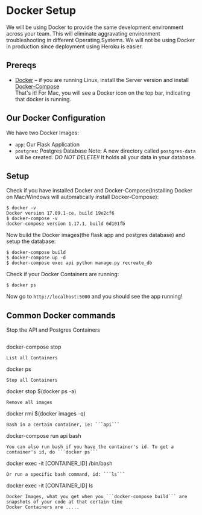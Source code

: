 # Docker Setup
We will be using Docker to provide the same development environment across your team. This will eliminate aggravating environment troubleshooting in different Operating Systems. We will not be using Docker in production since deployment using Heroku is easier.
## Prereqs
- [Docker](https://docs.docker.com/engine/installation/#time-based-release-schedule) – if you are running Linux, install the Server version and install [Docker-Compose](https://docs.docker.com/compose/install/#install-compose)<br>
That's it! For Mac, you will see a Docker icon on the top bar, indicating that docker is running. 
## Our Docker Configuration
We have two Docker Images: 
- ```app```: Our Flask Application
- ```postgres```: Postgres Database
Note: A new directory called ```postgres-data``` will be created. *DO NOT DELETE!!* It holds all your data in your database.
## Setup
Check if you have installed Docker and Docker-Compose(Installing Docker on Mac/Windows will automatically install Docker-Compose):
```
$ docker -v
Docker version 17.09.1-ce, build 19e2cf6
$ docker-compose -v
docker-compose version 1.17.1, build 6d101fb
```
Now build the Docker images(the flask app and postgres database) and setup the database:
```
$ docker-compose build
$ docker-compose up -d
$ docker-compose exec api python manage.py recreate_db
```
Check if your Docker Containers are running:
```
$ docker ps
```
Now go to ```http://localhost:5000``` and you should see the app running!
## Common Docker commands
Stop the API and Postgres Containers
```

```
docker-compose stop
```
List all Containers
```
docker ps
```
Stop all Containers
```
docker stop $(docker ps -a)
```
Remove all images
```
docker rmi $(docker images -q)
```
Bash in a certain container, ie: ```api```
```
docker-compose run api bash
```
You can also run bash if you have the container's id. To get a container's id, do ```docker ps```
```
docker exec -it [CONTAINER_ID] /bin/bash
```
Or run a specific bash command, id: ```ls```
```
docker exec -it [CONTAINER_ID] ls
```
Docker Images, what you get when you ```docker-compose build``` are snapshots of your code at that certain time
Docker Containers are .....



